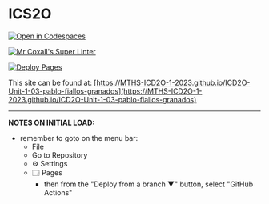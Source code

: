 # ICS2O

[![Open in Codespaces](https://classroom.github.com/assets/launch-codespace-7f7980b617ed060a017424585567c406b6ee15c891e84e1186181d67ecf80aa0.svg)](https://classroom.github.com/open-in-codespaces?assignment_repo_id=13884855)

[![Mr Coxall's Super Linter](https://github.com/MTHS-ICD2O-1-2023/ICD2O-Unit-1-03-pablo-fiallos-granados/workflows/Mr%20Coxall's%20Super%20Linter/badge.svg)](https://github.com/MTHS-ICD2O-1-2023/ICD2O-Unit-1-03-pablo-fiallos-granados/actions)

[![Deploy Pages](https://github.com/MTHS-ICD2O-1-2023/ICD2O-Unit-1-03-pablo-fiallos-granados/workflows/Deploy%20Pages/badge.svg)](https://github.com/MTHS-ICD2O-1-2023/ICD2O-Unit-1-03-pablo-fiallos-granados/actions)

This site can be found at: [https://MTHS-ICD2O-1-2023.github.io/ICD2O-Unit-1-03-pablo-fiallos-granados](https://MTHS-ICD2O-1-2023.github.io/ICD2O-Unit-1-03-pablo-fiallos-granados)

---

**NOTES ON INITIAL LOAD:**
- remember to goto on the menu bar:
  - File
  - Go to Repository
  - ⚙ Settings
  - 🗔 Pages
    - then from the "Deploy from a branch ▼" button, select "GitHub Actions"

